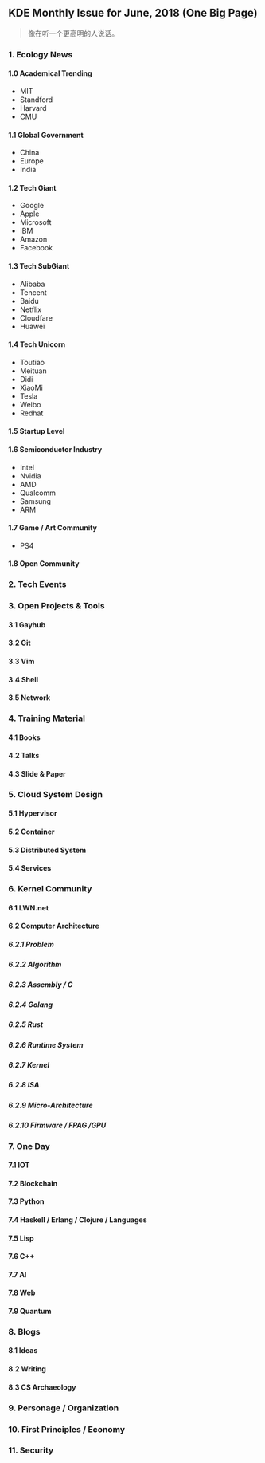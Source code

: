 ## KDE Monthly Issue for June, 2018 (One Big Page)

> 像在听一个更高明的人说话。

### 1. Ecology News

#### 1.0 Academical Trending

* MIT
* Standford
* Harvard
* CMU

#### 1.1 Global Government

* China
* Europe
* India

#### 1.2 Tech Giant 

* Google 
* Apple
* Microsoft
* IBM
* Amazon
* Facebook 

#### 1.3 Tech SubGiant

* Alibaba
* Tencent
* Baidu
* Netflix
* Cloudfare
* Huawei

#### 1.4 Tech Unicorn 

* Toutiao
* Meituan
* Didi
* XiaoMi
* Tesla
* Weibo
* Redhat

#### 1.5 Startup Level

#### 1.6 Semiconductor Industry

* Intel
* Nvidia
* AMD
* Qualcomm
* Samsung
* ARM

#### 1.7 Game / Art Community 

* PS4

#### 1.8 Open Community

### 2. Tech Events

### 3. Open Projects & Tools

#### 3.1 Gayhub 

#### 3.2 Git

#### 3.3 Vim

#### 3.4 Shell

#### 3.5 Network

### 4. Training Material

#### 4.1 Books

#### 4.2 Talks

#### 4.3 Slide & Paper

### 5. Cloud System Design

#### 5.1 Hypervisor

#### 5.2 Container

#### 5.3 Distributed System

#### 5.4 Services

### 6. Kernel Community

#### 6.1 LWN.net

#### 6.2 Computer Architecture

##### 6.2.1 Problem

##### 6.2.2 Algorithm

##### 6.2.3 Assembly / C

##### 6.2.4 Golang

##### 6.2.5 Rust

##### 6.2.6 Runtime System

##### 6.2.7 Kernel

##### 6.2.8 ISA

##### 6.2.9 Micro-Architecture

##### 6.2.10 Firmware / FPAG /GPU

### 7. One Day

#### 7.1 IOT

#### 7.2 Blockchain

#### 7.3 Python

#### 7.4 Haskell / Erlang / Clojure / Languages

#### 7.5 Lisp

#### 7.6 C++

#### 7.7 AI

#### 7.8 Web

#### 7.9 Quantum

### 8. Blogs

#### 8.1 Ideas

#### 8.2 Writing

#### 8.3 CS Archaeology

### 9. Personage / Organization

### 10. First Principles / Economy

### 11. Security

